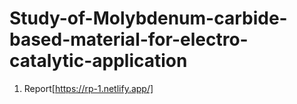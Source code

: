 # Study-of-Molybdenum-carbide-based-material-for-electro-catalytic-application

1. Report[https://rp-1.netlify.app/]
